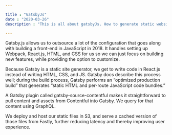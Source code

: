 ```yaml
---

title : "GatsbyJs"
date : "2020-03-26"
description : "This is all about gatsbyJs. How to generate static website using gatsbyJs."

---
```



Gatsby.js allows us to outsource a lot of the configuration that goes along with building a front-end in JavaScript in 2018. It handles setting up Webpack, React.js, HTML, and CSS for us so we can just focus on building new features, while providing the option to customize.

Because Gatsby is a static site generator, we get to write code in React.js instead of writing HTML, CSS, and JS. Gatsby docs describe this process well; during the build process, Gatsby performs an “optimized production build” that generates “static HTML and per-route JavaScript code bundles.”

A Gatsby plugin called gatsby-source-contentful makes it straightforward to pull content and assets from Contentful into Gatsby. We query for that content using GraphQL.

We deploy and host our static files in S3, and serve a cached version of those files from Fastly, further reducing latency and thereby improving user experience.

